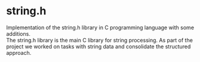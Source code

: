 # string.h
Implementation of the string.h library in C programming language with some additions. \
The string.h library is the main C library for string processing. As part of the project we worked on tasks with string data and consolidate the structured approach.
